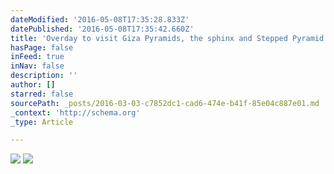 ```yaml
---
dateModified: '2016-05-08T17:35:28.833Z'
datePublished: '2016-05-08T17:35:42.660Z'
title: 'Overday to visit Giza Pyramids, the sphinx and Stepped Pyramid of Sakkarra '
hasPage: false
inFeed: true
inNav: false
description: ''
author: []
starred: false
sourcePath: _posts/2016-03-03-c7852dc1-cad6-474e-b41f-85e04c887e01.md
_context: 'http://schema.org'
_type: Article

---
```

![](https://the-grid-user-content.s3-us-west-2.amazonaws.com/e208a9da-2e6f-4441-825b-4f831ce1f03f.jpg)
![](https://the-grid-user-content.s3-us-west-2.amazonaws.com/a8461590-8d94-4fc4-8946-f959dbe1173e.jpg)